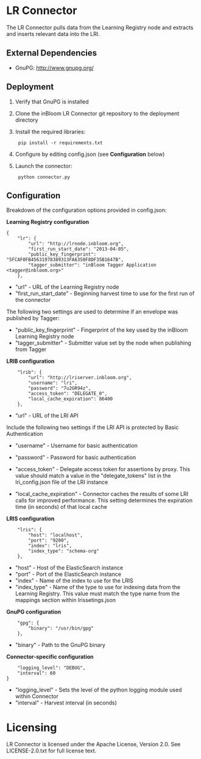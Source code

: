 LR Connector
===========

The LR Connector pulls data from the Learning Registry node and extracts and inserts relevant data into the LRI.


External Dependencies
------------

* GnuPG: http://www.gnupg.org/


Deployment
------------

1. Verify that GnuPG is installed
2. Clone the inBloom LR Connector git repository to the deployment directory
3. Install the required libraries:

        pip install -r requirements.txt
4. Configure by editing config.json (see **Configuration** below)
5. Launch the connector:

        python connector.py


Configuration
------------

Breakdown of the configuration options provided in config.json:

**Learning Registry configuration**

    {
        "lr": {
            "url": "http://lrnode.inbloom.org",
            "first_run_start_date": "2013-04-05",
            "public_key_fingerprint": "5FCAF0FB45631978389313FA6350F8DF35B1647B",
            "tagger_submitter": "inBloom Tagger Application <tagger@inbloom.org>"
        },

* "url" - URL of the Learning Registry node
* "first_run_start_date" - Beginning harvest time to use for the first run of the connector

The following two settings are used to determine if an envelope was published by Tagger:

* "public_key_fingerprint" - Fingerprint of the key used by the inBloom Learning Registry node
* "tagger_submitter" - Submitter value set by the node when publishing from Tagger

**LRIB configuration**

        "lrib": {
            "url": "http://lriserver.inbloom.org",
            "username": "lri",
            "password": "7u2GR94z",
            "access_token": "DELEGATE_0",
            "local_cache_expiration": 86400
        },

* "url" - URL of the LRI API

Include the following two settings if the LRI API is protected by Basic Authentication

* "username" - Username for basic authentication
* "password" - Password for basic authentication

* "access_token" - Delegate access token for assertions by proxy.  This value should match a value in the "delegate_tokens" list in the lri_config.json file of the LRI instance
* "local_cache_expiration" - Connector caches the results of some LRI calls for improved performance.  This setting determines the expiration time (in seconds) of that local cache

**LRIS configuration**

        "lris": {
            "host": "localhost",
            "port": "9200",
            "index": "lris",
            "index_type": "schema-org"
        },

* "host" - Host of the ElasticSearch instance
* "port" - Port of the ElasticSearch instance
* "index" - Name of the index to use for the LRIS
* "index_type" - Name of the type to use for indexing data from the Learning Registry.  This value must match the type name from the mappings section within lrissetings.json

**GnuPG configuration**

        "gpg": {
            "binary": "/usr/bin/gpg"
        },

* "binary" - Path to the GnuPG binary

**Connector-specific configuration**

        "logging_level": "DEBUG",
        "interval": 60
    }

* "logging_level" - Sets the level of the python logging module used within Connector
* "interval" - Harvest interval (in seconds)


Licensing
=========
LR Connector is licensed under the Apache License, Version 2.0. See LICENSE-2.0.txt for full license text.
